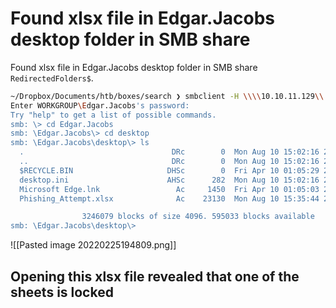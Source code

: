 # Found xlsx file in Edgar.Jacobs desktop folder in SMB share 
Found xlsx file in Edgar.Jacobs desktop folder in SMB share `RedirectedFolders$`.
```bash
~/Dropbox/Documents/htb/boxes/search ❯ smbclient -H \\\\10.10.11.129\\'RedirectedFolders$' -U 'Edgar.Jacobs'
Enter WORKGROUP\Edgar.Jacobs's password:
Try "help" to get a list of possible commands.
smb: \> cd Edgar.Jacobs
smb: \Edgar.Jacobs\> cd desktop
smb: \Edgar.Jacobs\desktop\> ls
  .                                 DRc        0  Mon Aug 10 15:02:16 2020
  ..                                DRc        0  Mon Aug 10 15:02:16 2020
  $RECYCLE.BIN                     DHSc        0  Fri Apr 10 01:05:29 2020
  desktop.ini                      AHSc      282  Mon Aug 10 15:02:16 2020
  Microsoft Edge.lnk                 Ac     1450  Fri Apr 10 01:05:03 2020
  Phishing_Attempt.xlsx              Ac    23130  Mon Aug 10 15:35:44 2020

                3246079 blocks of size 4096. 595033 blocks available
smb: \Edgar.Jacobs\desktop\>
```
![[Pasted image 20220225194809.png]]
## Opening this xlsx file revealed that one of the sheets is locked 

